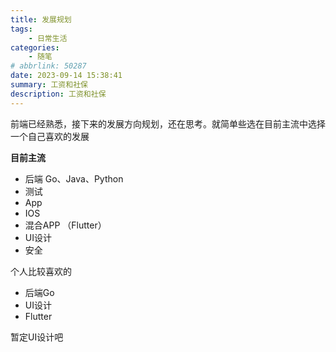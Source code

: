 ```yaml
---
title: 发展规划
tags: 
    - 日常生活
categories: 
    - 随笔
# abbrlink: 50287
date: 2023-09-14 15:38:41
summary: 工资和社保
description: 工资和社保
---
```


前端已经熟悉，接下来的发展方向规划，还在思考。就简单些选在目前主流中选择一个自己喜欢的发展

**目前主流**

- 后端 Go、Java、Python
- 测试
- App
- IOS
- 混合APP （Flutter）
- UI设计
- 安全



个人比较喜欢的

- 后端Go
- UI设计
- Flutter



暂定UI设计吧

